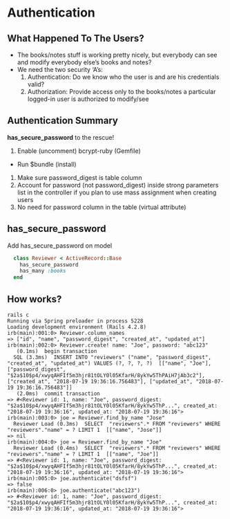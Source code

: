 # Authentication

## What Happened To The Users?
* The books/notes stuff is working pretty nicely, but everybody can see and modify everybody else’s books and notes?
* We need the two security ‘A’s:
  1. Authentication: Do we know who the user is and are his credentials valid?
  1. Authorization: Provide access only to the books/notes a particular logged-in user is authorized to modify/see
  
## Authentication Summary

**has_secure_password** to the rescue!

1. Enable (uncomment) bcrypt-ruby (Gemfile)
  * Run $bundle (install)
1. Make sure password_digest is table column
1. Account for password (not password_digest) inside strong parameters list in the controller if you plan to use mass assignment when creating users
1. No need for password column in the table (virtual attribute)

## has_secure_password

Add has_secure_password on model

```ruby
  class Reviewer < ActiveRecord::Base
    has_secure_password
    has_many :books
  end
```

## How works?

```
rails c
Running via Spring preloader in process 5228
Loading development environment (Rails 4.2.8)
irb(main):001:0> Reviewer.column_names
=> ["id", "name", "password_digest", "created_at", "updated_at"]
irb(main):002:0> Reviewer.create! name: "Joe", password: "abc123"
   (0.1ms)  begin transaction
  SQL (3.3ms)  INSERT INTO "reviewers" ("name", "password_digest", "created_at", "updated_at") VALUES (?, ?, ?, ?)  [["name", "Joe"], ["password_digest", "$2a$10$p4/xwyqAHFIf5m3hjr81tOLY0l05KfarH/8ykYw5ThPAiH7jAb3c2"], ["created_at", "2018-07-19 19:36:16.756483"], ["updated_at", "2018-07-19 19:36:16.756483"]]
   (2.0ms)  commit transaction
=> #<Reviewer id: 1, name: "Joe", password_digest: "$2a$10$p4/xwyqAHFIf5m3hjr81tOLY0l05KfarH/8ykYw5ThP...", created_at: "2018-07-19 19:36:16", updated_at: "2018-07-19 19:36:16">
irb(main):003:0> joe = Reviewer.find_by_name "Jose"
  Reviewer Load (0.3ms)  SELECT  "reviewers".* FROM "reviewers" WHERE "reviewers"."name" = ? LIMIT 1  [["name", "Jose"]]
=> nil
irb(main):004:0> joe = Reviewer.find_by_name "Joe"
  Reviewer Load (0.4ms)  SELECT  "reviewers".* FROM "reviewers" WHERE "reviewers"."name" = ? LIMIT 1  [["name", "Joe"]]
=> #<Reviewer id: 1, name: "Joe", password_digest: "$2a$10$p4/xwyqAHFIf5m3hjr81tOLY0l05KfarH/8ykYw5ThP...", created_at: "2018-07-19 19:36:16", updated_at: "2018-07-19 19:36:16">
irb(main):005:0> joe.authenticate("dsfsf")
=> false
irb(main):006:0> joe.authenticate("abc123")
=> #<Reviewer id: 1, name: "Joe", password_digest: "$2a$10$p4/xwyqAHFIf5m3hjr81tOLY0l05KfarH/8ykYw5ThP...", created_at: "2018-07-19 19:36:16", updated_at: "2018-07-19 19:36:16">
```
